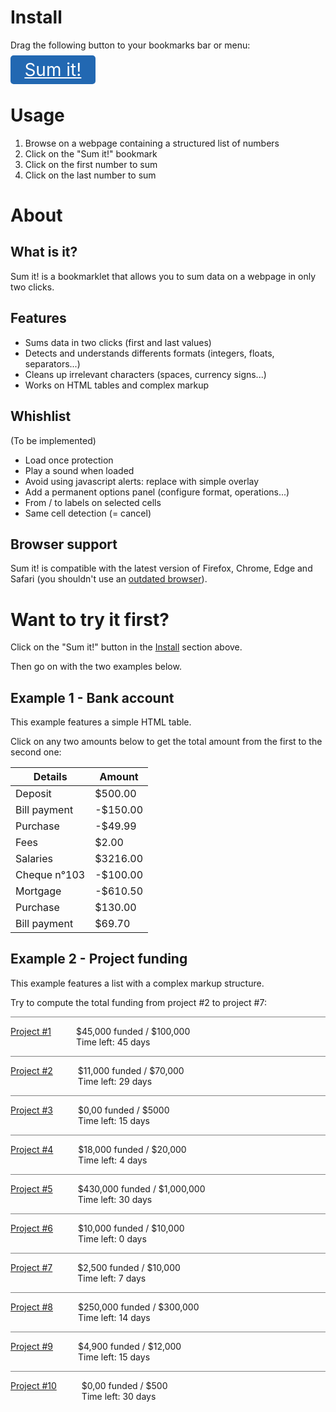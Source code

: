 <!--

    /!\ WARNING : THIS FILE HAS BEEN GENERATED /!\

    Edit src/index.md, then rebuild with gulp.

-->

<style>
.bookmarklet {
	font-size: 2em;
	background-color: #2268b2;
	color: white;
	padding: 0.2em 0.8em;
	border-radius: 5px;
}
.bookmarklet:hover {
	color: white;
}
.example2 .spacer {
	border-bottom: 1px solid grey;
}
.example2 dt {
    display: inline-block;
    float: left;
}
.example2 dd {
    display: inline-block;
}
</style>


# Install

Drag the following button to your bookmarks bar or menu:

<a class="bookmarklet" href="javascript: (function() { &quot;use strict&quot;;function _slicedToArray(e,t){return _arrayWithHoles(e)||_iterableToArrayLimit(e,t)||_unsupportedIterableToArray(e,t)||_nonIterableRest()}function _nonIterableRest(){throw new TypeError(&quot;Invalid attempt to destructure non-iterable instance.\nIn order to be iterable, non-array objects must have a [Symbol.iterator]() method.&quot;)}function _unsupportedIterableToArray(e,t){if(e){if(&quot;string&quot;==typeof e)return _arrayLikeToArray(e,t);var r=Object.prototype.toString.call(e).slice(8,-1);return&quot;Object&quot;===r&amp;&amp;e.constructor&amp;&amp;(r=e.constructor.name),&quot;Map&quot;===r||&quot;Set&quot;===r?Array.from(e):&quot;Arguments&quot;===r||/^(?:Ui|I)nt(?:8|16|32)(?:Clamped)?Array$/.test(r)?_arrayLikeToArray(e,t):void 0}}function _arrayLikeToArray(e,t){(null==t||t&gt;e.length)&amp;&amp;(t=e.length);for(var r=0,n=new Array(t);r&lt;t;r++)n[r]=e[r];return n}function _iterableToArrayLimit(e,t){var r=e&amp;&amp;(&quot;undefined&quot;!=typeof Symbol&amp;&amp;e[Symbol.iterator]||e[&quot;@@iterator&quot;]);if(null!=r){var n,a,o=[],i=!0,u=!1;try{for(r=r.call(e);!(i=(n=r.next()).done)&amp;&amp;(o.push(n.value),!t||o.length!==t);i=!0);}catch(e){u=!0,a=e}finally{try{i||null==r.return||r.return()}finally{if(u)throw a}}return o}}function _arrayWithHoles(e){if(Array.isArray(e))return e}function _classCallCheck(e,t){if(!(e instanceof t))throw new TypeError(&quot;Cannot call a class as a function&quot;)}function _defineProperties(e,t){for(var r=0;r&lt;t.length;r++){var n=t[r];n.enumerable=n.enumerable||!1,n.configurable=!0,&quot;value&quot;in n&amp;&amp;(n.writable=!0),Object.defineProperty(e,n.key,n)}}function _createClass(e,t,r){return t&amp;&amp;_defineProperties(e.prototype,t),r&amp;&amp;_defineProperties(e,r),e}var Node={getAncestry:function(e){for(var t=[];e=e.parentNode;)t.unshift(e);return t},getCommonAncestor:function(e){var t=e.map(this.getAncestry);t.sort(function(e,t){return e.length-t.length});var r=t.shift(),n=null,a=function(e,a){for(var o=r[e],i=0,u=t.length;i&lt;u;i++){if(!t[i].some(function(e){return e===o}))return&quot;break|loop1&quot;}n=o};e:for(var o=0,i=r.length;o&lt;i;o++){if(&quot;break|loop1&quot;===a(o))break e}return console.log(&quot;Common ancestor:&quot;,n),n},getNthChild:function(e){for(var t=1;e=e.previousElementSibling;)t++;return t},querySimilarBetween:function(e,t,r){for(var n,a,o=r||this.getCommonAncestor([e,t]),i=this.getAncestry(t),u=[];e&amp;&amp;e!==o;)a=this.getNthChild(e),n=e.tagName.toLowerCase()+&quot;:nth-child(&quot;+a+&quot;)&quot;,u.unshift(n),e=e.parentNode;var l=u.shift().split(&quot;:&quot;)[0],s=a,c=this.getNthChild(i[i.indexOf(o)+1]);if(s&gt;c){var f=[c,s];s=f[0],c=f[1]}var h=l+&quot;:nth-child(n+&quot;+s+&quot;):nth-child(-n+&quot;+c+&quot;) &gt; &quot;+u.join(&quot; &gt; &quot;);return console.log(&quot;Selector:&quot;,h),o.querySelectorAll(h)}},Num={extractFloat:function(e){var t,r;if(t=(e=e.replace(/[^0-9,.-]+/g,&quot;&quot;)).match(/^-?(\d{1,3}(?:([,.])\d{3}(?:\2\d{3})*)?)((?!\2)[,.]\d+)?$/))r=t[1].replace(/[,.]/g,&quot;&quot;)+(t[3]?t[3].replace(&quot;,&quot;,&quot;.&quot;):&quot;&quot;);else{if(!(t=e.match(/^-?\d+([,.]\d+)?$/)))return[null,&quot;Ambiguous or badly formatted number: &quot;+e];r=e.replace(&quot;,&quot;,&quot;.&quot;)}return[parseFloat(r),null]},roundTwo:function(e){return Math.round(100*e)/100},format:function(e){return(new Intl.NumberFormat).format(this.roundTwo(e))}},Dataset=function(){function e(t){_classCallCheck(this,e),this.values=t||[]}return _createClass(e,[{key:&quot;add&quot;,value:function(e){return this.values.push(e),this}},{key:&quot;size&quot;,value:function(){return this.values.length}},{key:&quot;sum&quot;,value:function(){return this.values.reduce(function(e,t){return e+t},0)}},{key:&quot;sum_positive&quot;,value:function(){return this.values.filter(function(e){return e&gt;=0}).reduce(function(e,t){return e+t},0)}},{key:&quot;sum_negative&quot;,value:function(){return this.values.filter(function(e){return e&lt;0}).reduce(function(e,t){return e+t},0)}},{key:&quot;mean&quot;,value:function(){return this.sum()/this.size()}},{key:&quot;variance&quot;,value:function(){return new e(this.values.map(function(e){return Math.pow(e,2)})).mean()-Math.pow(this.mean(),2)}},{key:&quot;std&quot;,value:function(){return Math.sqrt(this.variance())}}]),e}(),Main={targets:[],listener:function(e){if(this.targets.length&gt;=2&amp;&amp;(this.targets[0].style.outline=&quot;none&quot;,this.targets[1].style.outline=&quot;none&quot;,this.targets=[]),e.target&amp;&amp;e.target.innerText&amp;&amp;e.target.innerText.match(/[0-9]+/)&amp;&amp;(this.targets.push(e.target),console.log(this.targets),e.target.style.outline=&quot;2px solid green&quot;,this.targets.length&gt;=2)){var t=Node.getCommonAncestor(this.targets);if(!t)return void alert(&quot;The clicked areas must belong to the same series of data&quot;);var r=Node.querySimilarBetween(this.targets[0],this.targets[1],t);console.log(&quot;Cells:&quot;,r);var n=new Dataset;Array.prototype.forEach.call(r,function(e){var t=_slicedToArray(Num.extractFloat(e.innerText),2),r=t[0],a=t[1];a?alert(a):(console.log(r),n.add(r))});var a=&quot;Total: &quot;+Num.format(n.sum())+&quot;  (+&quot;+Num.format(n.sum_positive())+&quot; / &quot;+Num.format(n.sum_negative())+&quot;)\n\nMean: &quot;+Num.format(n.mean())+&quot;\nStandard deviation: &quot;+Num.format(n.std())+&quot;\nVariance: &quot;+Num.format(n.variance())+&quot;\n\nNumber of values: &quot;+Num.format(n.size());setTimeout(function(){alert(a)},10)}}};document.querySelector(&quot;body&quot;).addEventListener(&quot;click&quot;,Main.listener.bind(Main)); }());">Sum it!</a>


# Usage

<ol>
	<li>Browse on a webpage containing a structured list of numbers</li>
	<li>Click on the "Sum it!" bookmark</li>
	<li>Click on the first number to sum</li>
	<li>Click on the last number to sum</li>
</ol>


# About

## What is it?

Sum it! is a bookmarklet that allows you to sum data
on a webpage in only two clicks.

## Features

<ul>
	<li>Sums data in two clicks (first and last values)</li>
	<li>Detects and understands differents formats (integers, floats, separators...)</li>
	<li>Cleans up irrelevant characters (spaces, currency signs...)</li>
	<li>Works on HTML tables and complex markup</li>
</ul>

## Whishlist

(To be implemented)

<ul>
	<li>Load once protection</li>
	<li>Play a sound when loaded</li>
	<li>Avoid using javascript alerts: replace with simple overlay</li>
	<li>Add a permanent options panel (configure format, operations...)</li>
	<li>From / to labels on selected cells</li>
	<li>Same cell detection (= cancel)</li>
</ul>

## Browser support

Sum it! is compatible with the latest version of Firefox, Chrome, Edge and Safari (you shouldn't use an [outdated browser](http://outdatedbrowser.com/en)).


# Want to try it first?

Click on the "Sum it!" button in the [Install](#install) section above.

Then go on with the two examples below.

## Example 1 - Bank account

This example features a simple HTML table.

Click on any two amounts below to get the total amount from the first to the second one:

<table class="example1">
	<thead>
		<tr><th>Details</th><th>Amount</th></tr>
	</thead>
	<tbody>
		<tr><td>Deposit</td><td>$500.00</td></tr>
		<tr><td>Bill payment</td><td>-$150.00</td></tr>
		<tr><td>Purchase</td><td>-$49.99</td></tr>
		<tr><td>Fees</td><td>$2.00</td></tr>
		<tr><td>Salaries</td><td>$3216.00</td></tr>
		<tr><td>Cheque n°103</td><td>-$100.00</td></tr>
		<tr><td>Mortgage</td><td>-$610.50</td></tr>
		<tr><td>Purchase</td><td>$130.00</td></tr>
		<tr><td>Bill payment</td><td>$69.70</td></tr>
	</tbody>
</table>

## Example 2 - Project funding

This example features a list with a complex markup structure.

Try to compute the total funding from project #2 to project #7: 

<div class="example2">
    <div class="container">
        <div class="spacer"></div>
        <div class="project">
            <dl><dt><a href="#">Project #1</a></dt>
                <dd><span><span class="number">$45,000</span><span> funded</span><span class="number"> / $100,000</span><span></span></span><span><br>Time left:<span class="number"> 45 days</span></span>
                </dd>
            </dl>
        </div>
        <div class="spacer"></div>
        <div class="project">
            <dl><dt><a href="#">Project #2</a></dt>
                <dd><span><span class="number">$11,000</span><span> funded</span><span class="number"> / $70,000</span><span></span></span><span><br>Time left:<span class="number"> 29 days</span></span>
                </dd>
            </dl>
        </div>
        <div class="spacer"></div>
        <div class="project">
            <dl><dt><a href="#">Project #3</a></dt>
                <dd><span><span class="number">$0,00</span><span> funded</span><span class="number"> / $5000</span><span></span></span><span><br>Time left:<span class="number"> 15 days</span></span>
                </dd>
            </dl>
        </div>
        <div class="spacer"></div>
        <div class="project">
            <dl><dt><a href="#">Project #4</a></dt>
                <dd><span><span class="number">$18,000</span><span> funded</span><span class="number"> / $20,000</span><span></span></span><span><br>Time left:<span class="number"> 4 days</span></span>
                </dd>
            </dl>
        </div>
        <div class="spacer"></div>
        <div class="project">
            <dl><dt><a href="#">Project #5</a></dt>
                <dd><span><span class="number">$430,000</span><span> funded</span><span class="number"> / $1,000,000</span><span></span></span><span><br>Time left:<span class="number"> 30 days</span></span>
                </dd>
            </dl>
        </div>
        <div class="spacer"></div>
        <div class="project">
            <dl><dt><a href="#">Project #6</a></dt>
                <dd><span><span class="number">$10,000</span><span> funded</span><span class="number"> / $10,000</span><span></span></span><span><br>Time left:<span class="number"> 0 days</span></span>
                </dd>
            </dl>
        </div>
        <div class="spacer"></div>
        <div class="project">
            <dl><dt><a href="#">Project #7</a></dt>
                <dd><span><span class="number">$2,500</span><span> funded</span><span class="number"> / $10,000</span><span></span></span><span><br>Time left:<span class="number"> 7 days</span></span>
                </dd>
            </dl>
        </div>
        <div class="spacer"></div>
        <div class="project">
            <dl><dt><a href="#">Project #8</a></dt>
                <dd><span><span class="number">$250,000</span><span> funded</span><span class="number"> / $300,000</span><span></span></span><span><br>Time left:<span class="number"> 14 days</span></span>
                </dd>
            </dl>
        </div>
        <div class="spacer"></div>
        <div class="project">
            <dl><dt><a href="#">Project #9</a></dt>
                <dd><span><span class="number">$4,900</span><span> funded</span><span class="number"> / $12,000</span><span></span></span><span><br>Time left:<span class="number"> 15 days</span></span>
                </dd>
            </dl>
        </div>
        <div class="spacer"></div>
        <div class="project">
            <dl><dt><a href="#">Project #10</a></dt>
                <dd><span><span class="number">$0,00</span><span> funded</span><span class="number"> / $500</span><span></span></span><span><br>Time left:<span class="number"> 30 days</span></span>
                </dd>
            </dl>
        </div>
    </div>
</div>
